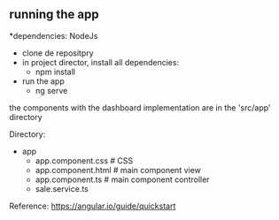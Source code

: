 

## running the app

*dependencies: NodeJs

- clone de repositpry
- in project director, install all dependencies:
   - npm install
- run the app
   - ng serve

the components with the dashboard implementation are in the 'src/app' directory


Directory:

- app
   - app.component.css        # CSS
   - app.component.html     # main component view
   - app.component.ts    # main component controller
   - sale.service.ts

Reference:
 https://angular.io/guide/quickstart
